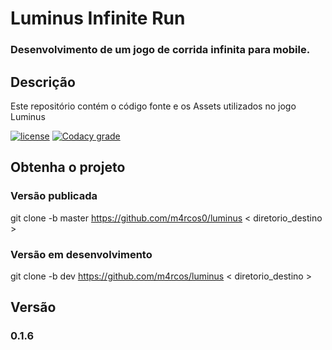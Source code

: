 # Luminus Infinite Run

### Desenvolvimento de um jogo de corrida infinita para mobile.

## Descrição

Este repositório contém o código fonte e os Assets utilizados no jogo Luminus

[![license](https://img.shields.io/github/license/mashape/apistatus.svg)]() [![Codacy grade](https://img.shields.io/codacy/grade/e27821fb6289410b8f58338c7e0bc686.svg)]() 

## Obtenha o projeto

### Versão publicada

git clone -b master https://github.com/m4rcos0/luminus < diretorio_destino >

### Versão em desenvolvimento

git clone -b dev https://github.com/m4rcos/luminus < diretorio_destino >

## Versão
### 0.1.6

